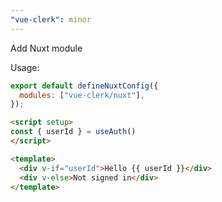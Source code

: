 ```yaml
---
"vue-clerk": minor
---
```


Add Nuxt module

Usage:

 ```js
 export default defineNuxtConfig({
   modules: ["vue-clerk/nuxt"],
 });
 ```

 ```html
 <script setup>
 const { userId } = useAuth()
 </script>

 <template>
   <div v-if="userId">Hello {{ userId }}</div>
   <div v-else>Not signed in</div>
 </template>
 ```
